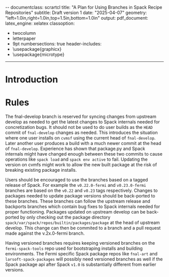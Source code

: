 --
documentclass: scrartcl
title: "A Plan for Using Branches in Spack Recipe Repositories"
subtitle: Draft version 1
date: "2025-04-07"
geometry: "left=1.0in,right=1.0in,top=1.5in,bottom=1.0in"
output:
  pdf_document:
    latex_engine: xelatex
classoption:
  - twocolumn
  - letterpaper
  - 9pt
numbersections: true
header-includes:
  - \usepackage{graphicx}
  - \usepackage{microtype}
---

# Introduction

# Rules

The fnal-develop branch is reserved for syncing changes from upstream develop as needed to get the latest changes to Spack internals needed for concretization bugs.
It should not be used to do user builds as the `HEAD` commit of `fnal-develop` changes as needed.
This introduces the situation where one user installs on `cvmsf` using the current head of `fnal-develop`.
Later another user produces a build with a much newer commit at the head of `fnal-develop`.
Experience has shown that package.py and Spack internals might have changed enough between these two commits to cause operations like `spack load` and `spack env active` to fail.
Updating the version on cvmfs might work to allow the new built package at the risk of breaking existing package installs.

Users should be encouraged to use the branches based on a tagged release of Spack.
For example the `v0.22.0-fermi` and `v0.23.0-fermi` branches are based on the `v0.22` and `v0.23` tags respectively.
Changes to packages needed to update package versions should be back-ported to these branches.
These branches can follow the upstream release and backports branches which contain bug fixes to Spack internals needed for proper functioning.
Packages updated on upstream develop can be back-ported by only checking out the package directory `spack/var/spack/repos/builtin/packages/package` at the head of upstream develop.
This change can then be commited to a branch and a pull request made against the v.2x.0-fermi branch.

Having versioned branches requires keeping versioned branches on the `fermi-spack-tools` repo used for bootstraping installs and building environments.
The Fermi specific Spack package repos like `fnal-art` and `larsoft-spack-packages` will possibly need versioned branches as well if the Spack package api after Spack `v1.0` is substantially different from earlier versions.
